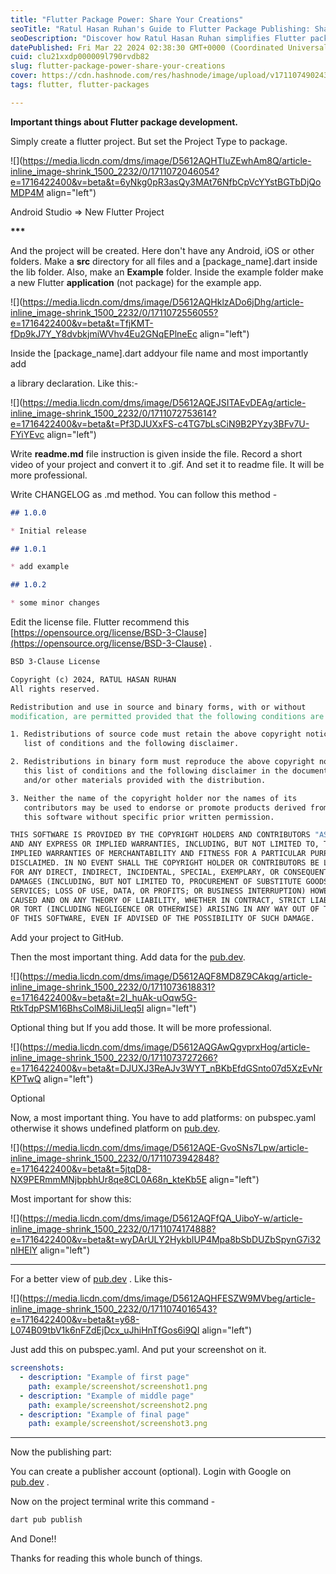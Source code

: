 ```yaml
---
title: "Flutter Package Power: Share Your Creations"
seoTitle: "Ratul Hasan Ruhan's Guide to Flutter Package Publishing: Share Your Cr"
seoDescription: "Discover how Ratul Hasan Ruhan simplifies Flutter package publishing. From creation to publication, learn how to share your code with the world and contribu"
datePublished: Fri Mar 22 2024 02:38:30 GMT+0000 (Coordinated Universal Time)
cuid: clu21xxdp000009l790rvdb82
slug: flutter-package-power-share-your-creations
cover: https://cdn.hashnode.com/res/hashnode/image/upload/v1711074902436/c8c9e894-10ef-4698-ac2c-261509b41456.png
tags: flutter, flutter-packages

---
```


**Important things about Flutter package development.**

Simply create a flutter project. But set the Project Type to package.

![](https://media.licdn.com/dms/image/D5612AQHTluZEwhAm8Q/article-inline_image-shrink_1500_2232/0/1711072046054?e=1716422400&v=beta&t=6yNkg0pR3asQy3MAt76NfbCpVcYYstBGTbDjQoMDP4M align="left")

Android Studio =&gt; New Flutter Project

**\*\*\***

And the project will be created. Here don't have any Android, iOS or other folders. Make a **src** directory for all files and a \[package\_name\].dart inside the lib folder. Also, make an **Example** folder. Inside the example folder make a new Flutter **application** (not package) for the example app.

![](https://media.licdn.com/dms/image/D5612AQHklzADo6jDhg/article-inline_image-shrink_1500_2232/0/1711072556055?e=1716422400&v=beta&t=TfjKMT-fDp9kJ7Y_Y8dvbkjmiWVhv4Eu2GNqEPlneEc align="left")

Inside the \[package\_name\].dart addyour file name and most importantly add

a library declaration. Like this:-

![](https://media.licdn.com/dms/image/D5612AQEJSITAEvDEAg/article-inline_image-shrink_1500_2232/0/1711072753614?e=1716422400&v=beta&t=Pf3DJUXxFS-c4TG7bLsCiN9B2PYzy3BFv7U-FYiYEvc align="left")

Write **readme.md** file instruction is given inside the file. Record a short video of your project and convert it to .gif. And set it to readme file. It will be more professional.

Write CHANGELOG as .md method. You can follow this method -

```markdown
## 1.0.0

* Initial release

## 1.0.1

* add example

## 1.0.2

* some minor changes
```

Edit the license file. Flutter recommend this [https://opensource.org/license/BSD-3-Clause](https://opensource.org/license/BSD-3-Clause) .

```makefile
BSD 3-Clause License

Copyright (c) 2024, RATUL HASAN RUHAN
All rights reserved.

Redistribution and use in source and binary forms, with or without
modification, are permitted provided that the following conditions are met:

1. Redistributions of source code must retain the above copyright notice, this
   list of conditions and the following disclaimer.

2. Redistributions in binary form must reproduce the above copyright notice,
   this list of conditions and the following disclaimer in the documentation
   and/or other materials provided with the distribution.

3. Neither the name of the copyright holder nor the names of its
   contributors may be used to endorse or promote products derived from
   this software without specific prior written permission.

THIS SOFTWARE IS PROVIDED BY THE COPYRIGHT HOLDERS AND CONTRIBUTORS "AS IS"
AND ANY EXPRESS OR IMPLIED WARRANTIES, INCLUDING, BUT NOT LIMITED TO, THE
IMPLIED WARRANTIES OF MERCHANTABILITY AND FITNESS FOR A PARTICULAR PURPOSE ARE
DISCLAIMED. IN NO EVENT SHALL THE COPYRIGHT HOLDER OR CONTRIBUTORS BE LIABLE
FOR ANY DIRECT, INDIRECT, INCIDENTAL, SPECIAL, EXEMPLARY, OR CONSEQUENTIAL
DAMAGES (INCLUDING, BUT NOT LIMITED TO, PROCUREMENT OF SUBSTITUTE GOODS OR
SERVICES; LOSS OF USE, DATA, OR PROFITS; OR BUSINESS INTERRUPTION) HOWEVER
CAUSED AND ON ANY THEORY OF LIABILITY, WHETHER IN CONTRACT, STRICT LIABILITY,
OR TORT (INCLUDING NEGLIGENCE OR OTHERWISE) ARISING IN ANY WAY OUT OF THE USE
OF THIS SOFTWARE, EVEN IF ADVISED OF THE POSSIBILITY OF SUCH DAMAGE.
```

Add your project to GitHub.

Then the most important thing. Add data for the [pub.dev](http://pub.dev/).

![](https://media.licdn.com/dms/image/D5612AQF8MD8Z9CAkqg/article-inline_image-shrink_1500_2232/0/1711073618831?e=1716422400&v=beta&t=2I_huAk-uOqw5G-RtkTdpPSM16BhsColM8iJiLleq5I align="left")

Optional thing but If you add those. It will be more professional.

![](https://media.licdn.com/dms/image/D5612AQGAwQgvprxHog/article-inline_image-shrink_1500_2232/0/1711073727266?e=1716422400&v=beta&t=DJUXJ3ReAJv3WYT_nBKbEfdGSnto07d5XzEvNrKPTwQ align="left")

Optional

Now, a most important thing. You have to add platforms: on pubspec.yaml otherwise it shows undefined platform on [pub.dev](http://pub.dev/).

![](https://media.licdn.com/dms/image/D5612AQE-GvoSNs7Lpw/article-inline_image-shrink_1500_2232/0/1711073942848?e=1716422400&v=beta&t=5jtqD8-NX9PERmmMNjbpbhUr8qe8CL0A68n_kteKb5E align="left")

Most important for show this:

![](https://media.licdn.com/dms/image/D5612AQFfQA_UiboY-w/article-inline_image-shrink_1500_2232/0/1711074174888?e=1716422400&v=beta&t=wyDArULY2HykbIUP4Mpa8bSbDUZbSpynG7i32nlHElY align="left")

---

For a better view of [pub.dev](http://pub.dev/) . Like this-

![](https://media.licdn.com/dms/image/D5612AQHFESZW9MVbeg/article-inline_image-shrink_1500_2232/0/1711074016543?e=1716422400&v=beta&t=y68-L074B09tbV1k6nFZdEjDcx_uJhiHnTfGos6i9QI align="left")

Just add this on pubspec.yaml. And put your screenshot on it.

```yaml
screenshots:
  - description: "Example of first page"
    path: example/screenshot/screenshot1.png
  - description: "Example of middle page"
    path: example/screenshot/screenshot2.png
  - description: "Example of final page"
    path: example/screenshot/screenshot3.png
```

---

Now the publishing part:

You can create a publisher account (optional). Login with Google on [pub.dev](http://pub.dev/) .

Now on the project terminal write this command -

```bash
dart pub publish
```

And Done!!

Thanks for reading this whole bunch of things.